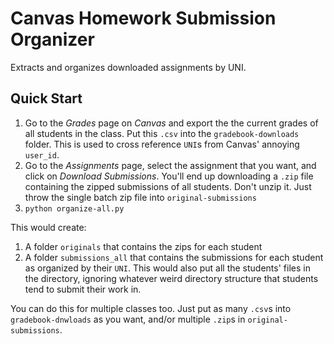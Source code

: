 # Canvas Homework Submission Organizer

Extracts and organizes downloaded assignments by UNI.

## Quick Start

1. Go to the *Grades* page on *Canvas* and export the the current grades of all students in the class. Put this `.csv` into the `gradebook-downloads` folder. This is used to cross reference `UNI`s from Canvas' annoying `user_id`.
2. Go to the *Assignments* page, select the assignment that you want, and click on *Download Submissions*. You'll end up downloading a `.zip` file containing the zipped submissions of all students. Don't unzip it. Just throw the single batch zip file into `original-submissions`
3. `python organize-all.py`

This would create:

1. A folder `originals` that contains the zips for each student
2. A folder `submissions_all` that contains the submissions for each student as organized by their `UNI`. This would also put all the students' files in the directory, ignoring whatever weird directory structure that students tend to submit their work in.

You can do this for multiple classes too. Just put as many `.csv`s into `gradebook-dnwloads` as you want, and/or multiple `.zip`s in `original-submissions`.


